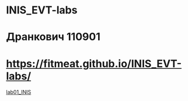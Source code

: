 # INIS_EVT-labs
# Дранкович 110901
# https://fitmeat.github.io/INIS_EVT-labs/

<a href="INIS/lab01/index.html">lab01_INIS</a>
